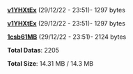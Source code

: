 [**v1YHXtEx**](/data/v1YHXtEx.txt) (29/12/22 - 23:51)- 1297 bytes

[**v1YHXtEx**](/data/v1YHXtEx.txt) (29/12/22 - 23:51)- 1297 bytes

[**1csb61MB**](/data/1csb61MB.txt) (29/12/22 - 23:51)- 2124 bytes

**Total Datas**: 2205

**Total Size**: 14.31 MB / 14.3 MB